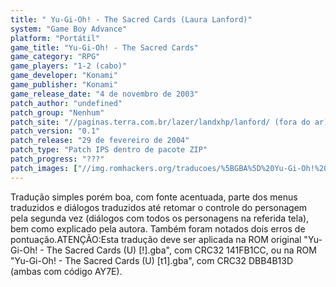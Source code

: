 ```yaml
---
title: " Yu-Gi-Oh! - The Sacred Cards (Laura Lanford)"
system: "Game Boy Advance"
platform: "Portátil"
game_title: "Yu-Gi-Oh! - The Sacred Cards"
game_category: "RPG"
game_players: "1-2 (cabo)"
game_developer: "Konami"
game_publisher: "Konami"
game_release_date: "4 de novembro de 2003"
patch_author: "undefined"
patch_group: "Nenhum"
patch_site: "//paginas.terra.com.br/lazer/landxhp/lanford/ (fora do ar)"
patch_version: "0.1"
patch_release: "29 de fevereiro de 2004"
patch_type: "Patch IPS dentro de pacote ZIP"
patch_progress: "???"
patch_images: ["//img.romhackers.org/traducoes/%5BGBA%5D%20Yu-Gi-Oh!%20-%20The%20Sacred%20Cards%20-%20Laura%20Lanford%20-%201.png","//img.romhackers.org/traducoes/%5BGBA%5D%20Yu-Gi-Oh!%20-%20The%20Sacred%20Cards%20-%20Laura%20Lanford%20-%202.png","//img.romhackers.org/traducoes/%5BGBA%5D%20Yu-Gi-Oh!%20-%20The%20Sacred%20Cards%20-%20Laura%20Lanford%20-%203.png"]
---
```

Tradução simples porém boa, com fonte acentuada, parte dos menus traduzidos e diálogos traduzidos até retomar o controle do personagem pela segunda vez (diálogos com todos os personagens na referida tela), bem como explicado pela autora. Também foram notados dois erros de pontuação.ATENÇÃO:Esta tradução deve ser aplicada na ROM original "Yu-Gi-Oh! - The Sacred Cards (U) [!].gba", com CRC32 141FB1CC, ou na ROM "Yu-Gi-Oh! - The Sacred Cards (U) [t1].gba", com CRC32 DBB4B13D (ambas com código AY7E).